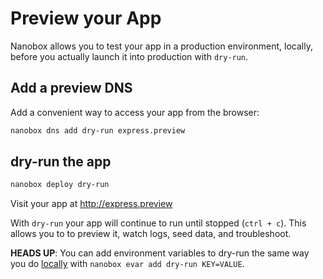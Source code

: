 # Preview your App

Nanobox allows you to test your app in a production environment, locally, before you actually launch it into production with `dry-run`.

## Add a preview DNS
Add a convenient way to access your app from the browser:

```bash
nanobox dns add dry-run express.preview
```

## dry-run the app

```bash
nanobox deploy dry-run
```

Visit your app at <a href="http://express.preview" target="\_blank">http://express.preview</a>

With `dry-run` your app will continue to run until stopped (`ctrl + c`). This allows you to to preview it, watch logs, seed data, and troubleshoot.

**HEADS UP**: You can add environment variables to dry-run the same way you do [locally](/nodejs/express/local-evars) with `nanobox evar add dry-run KEY=VALUE`.
